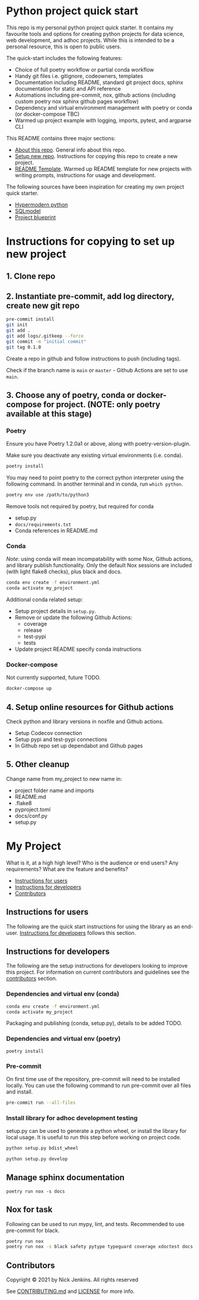 # Python project quick start

This repo is my personal python project quick starter.
It contains my favourite tools and options for creating python projects for data science, web development, and adhoc projects.
While this is intended to be a personal resource, this is open to public users.

The quick-start includes the following features:

- Choice of full poetry workflow or partial conda workflow
- Handy git files i.e. gitignore, codeowners, templates
- Documentation including README, standard git project docs, sphinx documentation for static and API reference
- Automations including pre-commit, nox, github actions (including custom poetry nox sphinx github pages workflow)
- Dependency and virtual environment management with poetry or conda (or docker-compose TBC)
- Warmed up project example with logging, imports, pytest, and argparse CLI

This README contains three major sections:

* [About this repo](#ndj-cookie). General info about this repo.
* [Setup new repo](#instructions-for-copying-to-set-up-new-project). Instructions for copying this repo to create a new project.
* [README Template](#my-project). Warmed up README template for new projects with writing prompts, instructions for usage and development.

The following sources have been inspiration for creating my own project quick starter.

* [Hypermodern python](https://cjolowicz.github.io/posts/hypermodern-python-01-setup/)
* [SQLmodel](https://github.com/tiangolo/sqlmodel)
* [Project blueprint](https://github.com/johnthagen/python-blueprint)

# Instructions for copying to set up new project

## 1. Clone repo

## 2. Instantiate pre-commit, add log directory, create new git repo

```bash
pre-commit install
git init
git add .
git add logs/.gitkeep --force
git commit -m "initial commit"
git tag 0.1.0
```

Create a repo in github and follow instructions to push (including tags).

Check if the branch name is `main` or `master` - Github Actions are set to use `main`.

## 3. Choose any of poetry, conda or docker-compose for project. (NOTE: only poetry available at this stage)

### Poetry

Ensure you have Poetry 1.2.0a1 or above, along with poetry-version-plugin.

Make sure you deactivate any existing virtual environments (i.e. conda).

```bash
poetry install
```

You may need to point poetry to the correct python interpreter using the following command.
In another terminal and in conda, run `which python`.
```bash
poetry env use /path/to/python3
```

Remove tools not required by poetry, but required for conda
- setup.py
- `docs/requirements.txt`
- Conda references in README.md

### Conda

*Note*: using conda will mean incompatability with some Nox, Github actions, and library publish functionality. Only the default Nox sessions are included (with light flake8 checks), plus black and docs.

```bash
conda env create -f environment.yml
conda activate my_project
```

Additional conda related setup:

* Setup project details in `setup.py`.
* Remove or update the following Github Actions:
  * coverage
  * release
  * test-pypi
  * tests
* Update project README specify conda instructions

### Docker-compose

Not currently supported, future TODO.

```bash
docker-compose up
```

## 4. Setup online resources for Github actions

Check python and library versions in noxfile and Github actions.

- Setup Codecov connection
- Setup pypi and test-pypi connections
- In Github repo set up dependabot and Github pages

## 5. Other cleanup

Change name from my_project to new name in:

- project folder name and imports
- README.md
- .flake8
- pyproject.toml
- docs/conf.py
- setup.py

# My Project

What is it, at a high high level?
Who is the audience or end users? Any requirements?
What are the feature and benefits?

* [Instructions for users](#instructions-for-users)
* [Instructions for developers](#instructions-for-developers)
* [Contributors](#contributors)

## Instructions for users

The following are the quick start instructions for using the library as an end-user.
[Instructions for developers](#instructions-for-developers) follows this section.

## Instructions for developers

The following are the setup instructions for developers looking to improve this project.
For information on current contributors and guidelines see the [contributors](#contributors) section.

### Dependencies and virtual env (conda)

```bash
conda env create -f environment.yml
conda activate my_project
```

Packaging and publishing (conda, setup.py), details to be added TODO.

### Dependencies and virtual env (poetry)

`poetry install`

### Pre-commit

On first time use of the repository, pre-commit will need to be installed locally. You can use the following command to run pre-commit over all files and install.

``` bash
pre-commit run --all-files
```

### Install library for adhoc development testing

setup.py can be used to generate a python wheel, or install the library for local usage.
It is useful to run this step before working on project code.

```bash
python setup.py bdist_wheel
```

```bash
python setup.py develop
```

## Manage sphinx documentation

`poetry run nox -s docs`

## Nox for task

Following can be used to run mypy, lint, and tests.
Recommended to use pre-commit for black.

```bash
poetry run nox
poetry run nox -s black safety pytype typeguard coverage xdoctest docs autoflake
```

## Contributors

Copyright © 2021 by Nick Jenkins. All rights reserved

See [CONTRIBUTING.md](CONTRIBUTING.md) and [LICENSE](LICENSE) for more info.
